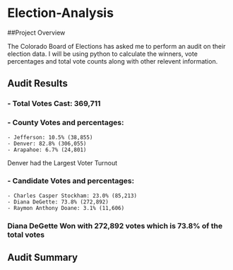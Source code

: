# Election-Analysis

##Project Overview

The Colorado Board of Elections has asked me to perform an audit on their election data. I will be using python to calculate the winners, vote percentages and total vote counts along with other relevent information.

## Audit Results
 
### - Total Votes Cast: 369,711

### - County Votes and percentages: 
    - Jefferson: 10.5% (38,855)
    - Denver: 82.8% (306,055)
    - Arapahoe: 6.7% (24,801)
Denver had the Largest Voter Turnout

### - Candidate Votes and percentages: 
    - Charles Casper Stockham: 23.0% (85,213)
    - Diana DeGette: 73.8% (272,892)
    - Raymon Anthony Doane: 3.1% (11,606)
### Diana DeGette Won with 272,892 votes which is 73.8% of the total votes 

## Audit Summary













